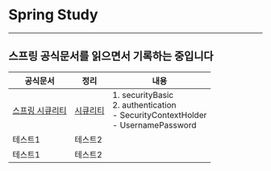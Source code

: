 # Spring Study

---
## 스프링 공식문서를 읽으면서 기록하는 중입니다

| 공식문서                                                                    | 정리                                                                                                             | 내용                                                                                           |
|-------------------------------------------------------------------------|----------------------------------------------------------------------------------------------------------------|----------------------------------------------------------------------------------------------|
| [스프링 시큐리티](https://docs.spring.io/spring-security/reference/index.html) | [시큐리티](https://github.com/als904204/spring-study/tree/main/src/main/java/com/study/springstudy/springSecurity) | 1. securityBasic <br/>2. authentication<br/> - SecurityContextHolder<br/> - UsernamePassword |
| 테스트1                                                                    | 테스트2                                                                                                           |                                                                                              |
| 테스트1                                                                    | 테스트2                                                                                                           |                                                                                              |